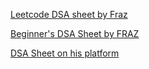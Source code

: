 [Leetcode DSA sheet by Fraz](https://docs.google.com/spreadsheets/d/1-wKcV99KtO91dXdPkwmXGTdtyxAfk1mbPXQg81R9sFE/edit#gid=0)

[Beginner's DSA Sheet by FRAZ](https://docs.google.com/spreadsheets/d/1rKzW_Gtrxv6eS3W4YGDFFFDmOaB2XXRJBpkXe9qJHsM/edit#gid=0)

[DSA Sheet on his platform](https://www.codingninjas.com/studio/problem-lists/mohammad-fraz-dsa-sheet-problems)
